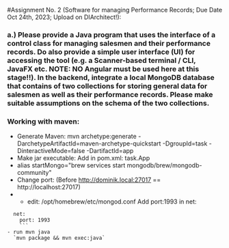 
#Assignment No. 2 (Software for managing Performance Records; Due Date Oct 24th, 2023; Upload on DIArchitect!):


### a.) Please provide a Java program that uses the interface of a control class for managing salesmen and their performance records. Do also provide a simple user interface (UI) for accessing the tool (e.g. a Scanner-based terminal / CLI, JavaFX etc. NOTE: NO Angular must be used here at this stage!!). In the backend, integrate a local MongoDB database that contains of two collections for storing general data for salesmen as well as their performance records. Please make suitable assumptions on the schema of the two collections.



### Working with maven: 
- Generate Maven:
  mvn archetype:generate -DarchetypeArtifactId=maven-archetype-quickstart -DgroupId=task -DinteractiveMode=false -DartifactId=app      
- Make jar executable:
  Add in pom.xml: <mainClass>task.App</mainClass>
- alias startMongo="brew services start mongodb/brew/mongodb-community"
- Change port: (Before http://dominik.local:27017 == http://localhost:27017)
- - edit: /opt/homebrew/etc/mongod.conf Add port:1993 in net:   
```
  net:
    port: 1993   
    ```
- run mvn java
  `mvn package && mvn exec:java` 
